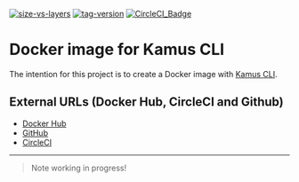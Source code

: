 [![size-vs-layers](https://images.microbadger.com/badges/image/lozanomatheus/docker_kamus_cli:0.2.8-12.svg)](https://microbadger.com/images/lozanomatheus/docker_kamus_cli:0.2.8-12 "Size vs Layers")
[![tag-version](https://images.microbadger.com/badges/version/lozanomatheus/docker_kamus_cli:0.2.8-12.svg)](https://microbadger.com/images/lozanomatheus/docker_kamus_cli:0.2.8-12 "Tag Version")
[![CircleCI_Badge](https://img.shields.io/circleci/build/github/LozanoMatheus/docker_kamus_cli/master.svg?style=plastic)](https://circleci.com/gh/LozanoMatheus/docker_kamus_cli/tree/master)

# Docker image for Kamus CLI

The intention for this project is to create a Docker image with [Kamus CLI](https://github.com/Soluto/kamus).

## External URLs (Docker Hub, CircleCI and Github)

* [Docker Hub](https://hub.docker.com/r/lozanomatheus/kamus_cli)
* [GitHub](https://github.com/LozanoMatheus/docker_kamus_cli)
* [CircleCI](https://circleci.com/gh/LozanoMatheus/docker_kamus_cli)

---

> Note working in progress!
